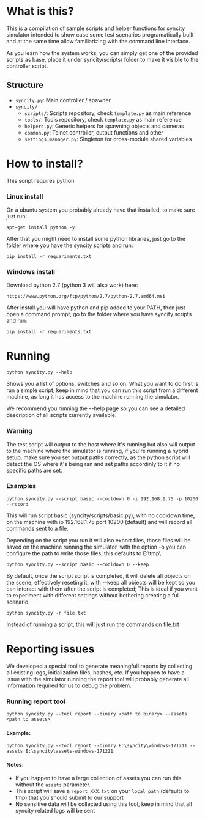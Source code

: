 # What is this?

This is a compilation of sample scripts and helper functions for syncity simulator
intended to show case some test scenarios programatically built and at the same
time allow familiarizing with the command line interface.

As you learn how the system works, you can simply get one of the provided scripts
as base, place it under syncity/scripts/ folder to make it visible to the
controller script.

## Structure

- `syncity.py`: Main controller / spawner
- `syncity/`
  - `scripts/`: Scripts repository, check `template.py` as main reference
  - `tools/`: Tools repository, check `template.py` as main reference
  - `helpers.py`: Generic helpers for spawning objects and cameras
  - `common.py`: Telnet controller, output functions and other
  - `settings_manager.py`: Singleton for cross-module shared variables

# How to install?

This script requires python

### Linux install

On a ubuntu system you probably already have
that installed, to make sure just run:

`apt-get install python -y`

After that you might need to install some python libraries, just go to the folder
where you have the syncity scripts and run:

`pip install -r requeriments.txt`

### Windows install

Download python 2.7 (python 3 will also work) here:

`https://www.python.org/ftp/python/2.7/python-2.7.amd64.msi`

After install you will have python and pip added to your PATH, then just open
a command prompt, go to the folder where you have syncity scripts and run:

`pip install -r requeriments.txt`

# Running

`python syncity.py --help`

Shows you a list of options, switches and so on. What you want to do first is
run a simple script, keep in mind that you can run this script from a different
machine, as long it has access to the machine running the simulator.

We recommend you running the --help page so you can see a detailed description
of all scripts currently available.

### Warning

The test script will output to the host where it's running but also will
output to the machine where the simulator is running, if you're running a
hybrid setup, make sure you set output paths correctly, as the python script
will detect the OS where it's being ran and set paths accordinly to it if no
specific paths are set.

### Examples

`python syncity.py --script basic --cooldown 0 -i 192.168.1.75 -p 10200 --record`

This will run script basic (syncity/scripts/basic.py), with no cooldown time,
on the machine with ip 192.168.1.75 port 10200 (default)
and will record all commands sent to a file.

Depending on the script you run it will also export files, those files will be
saved on the machine running the simulator, with the option -o you can configure
the path to write those files, this defaults to E:\tmp\

`python syncity.py --script basic --cooldown 0 --keep`

By default, once the script script is completed, it will delete all objects on
the scene, effectively reseting it, with --keep all objects will be kept so you
can interact with them after the script is completed; This is ideal if you want
to experiment with different settings without bothering creating a full scenario.

`python syncity.py -r file.txt`

Instead of running a script, this will just run the commands on file.txt

# Reporting issues

We developed a special tool to generate meaningfull reports by collecting all
existing logs, initialization files, hashes, etc. If you happen to have a issue
with the simulator running the report tool will probably generate all information
required for us to debug the problem.

### Running report tool

`python syncity.py --tool report --binary <path to binary> --assets <path to assets>`

#### Example:

`python syncity.py --tool report --binary E:\syncity\windows-171211 --assets E:\syncity\assets-windows-171211`

#### Notes:

- If you happen to have a large collection of assets you can run this without the `assets` parameter.
- This script will save a `report_XXX.txt` on your `local_path` (defaults to tmp) that you should submit to our support
- No sensitive data will be collected using this tool, keep in mind that all syncity related logs will be sent
